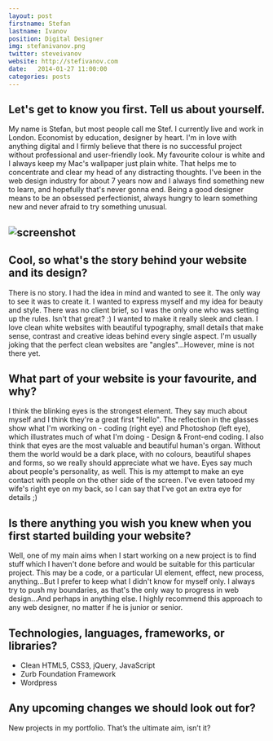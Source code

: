```yaml
---
layout: post
firstname: Stefan
lastname: Ivanov
position: Digital Designer
img: stefanivanov.png
twitter: steveivanov
website: http://stefivanov.com
date:   2014-01-27 11:00:00
categories: posts
---
```


## Let's get to know you first. Tell us about yourself.

My name is Stefan, but most people call me Stef. I currently live and work in London. Economist by education, designer by heart. I'm in love with anything digital and I firmly believe that there is no successful project without professional and user-friendly look. My favourite colour is white and I always keep my Mac's wallpaper just plain white. That helps me to concentrate and clear my head of any distracting thoughts. I've been in the web design industry for about 7 years now and I always find something new to learn, and hopefully that's never gonna end. Being a good designer means to be an obsessed perfectionist, always hungry to learn something new and never afraid to try something unusual.

## ![screenshot](http://thedevelopment.co/images/screenshots/stefanivanov.jpg)

## Cool, so what's the story behind your website and its design?

There is no story. I had the idea in mind and wanted to see it. The only way to see it was to create it. I wanted to express myself and my idea for beauty and style. There was no client brief, so I was the only one who was setting up the rules. Isn't that great? :) I wanted to make it really sleek and clean. I love clean white websites with beautiful typography, small details that make sense, contrast and creative ideas behind every single aspect. I'm usually joking that the perfect clean websites are "angles"...However, mine is not there yet.

## What part of your website is your favourite, and why?

I think the blinking eyes is the strongest element. They say much about myself and I think they're a great first "Hello". The reflection in the glasses show what I'm working on - coding (right eye) and Photoshop (left eye), which illustrates much of what I'm doing - Design & Front-end coding. I also think that eyes are the most valuable and beautiful human's organ. Without them the world would be a dark place, with no colours, beautiful shapes and forms, so we really should appreciate what we have. Eyes say much about people's personality, as well. This is my attempt to make an eye contact with people on the other side of the screen. I've even tatooed my wife's right eye on my back, so I can say that I've got an extra eye for details ;)

## Is there anything you wish you knew when you first started building your website?

Well, one of my main aims when I start working on a new project is to find stuff which I haven't done before and would be suitable for this particular project. This may be a code, or a particular UI element, effect, new process, anything...But I prefer to keep what I didn't know for myself only. I always try to push my boundaries, as that's the only way to progress in web design...And perhaps in anything else. I highly recommend this approach to any web designer, no matter if he is junior or senior.

## Technologies, languages, frameworks, or libraries?

- Clean HTML5, CSS3, jQuery, JavaScript
- Zurb Foundation Framework
- Wordpress

## Any upcoming changes we should look out for?

New projects in my portfolio. That’s the ultimate aim, isn’t it?
